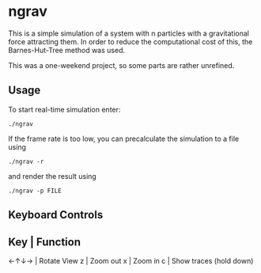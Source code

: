 # ngrav

This is a simple simulation of a system with n particles with a gravitational force attracting them. In order to reduce the computational cost of this, the Barnes-Hut-Tree method was used.

This was a one-weekend project, so some parts are rather unrefined.

## Usage

To start real-time simulation enter:

```
./ngrav
```

If the frame rate is too low, you can precalculate the simulation to a file using

```
./ngrav -r
```

and render the result using

```
./ngrav -p FILE
```

## Keyboard Controls

Key | Function
--------------
←↑↓→ | Rotate View
z | Zoom out
x | Zoom in
c | Show traces (hold down)
